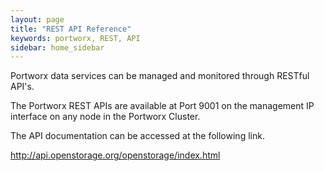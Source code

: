 ```yaml
---
layout: page
title: "REST API Reference"
keywords: portworx, REST, API
sidebar: home_sidebar
---
```


Portworx data services can be managed and monitored through RESTful API's.

The Portworx REST APIs are available at Port 9001 on the management IP interface on any node in the Portworx Cluster.

The API documentation can be accessed at the following link.

http://api.openstorage.org/openstorage/index.html

